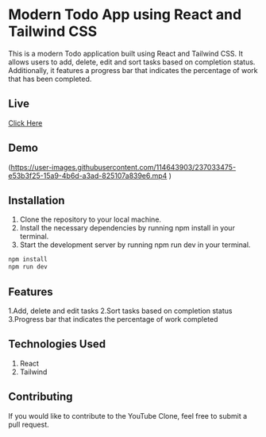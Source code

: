 # Modern Todo App using React and Tailwind CSS

This is a modern Todo application built using React and Tailwind CSS. It allows users to add, delete, edit and sort tasks based on completion status.
Additionally, it features a progress bar that indicates the percentage of work that has been completed.
## Live 
[Click Here](https://modern-todo-app.vercel.app/)

## Demo
(https://user-images.githubusercontent.com/114643903/237033475-e53b3f25-15a9-4b6d-a3ad-825107a839e6.mp4
)

 
## Installation

1. Clone the repository to your local machine.
2. Install the necessary dependencies by running npm install in your 
   terminal.
3. Start the development server by running npm run dev in your 
   terminal.

```bash
npm install
npm run dev
```

## Features

1.Add, delete and edit tasks
2.Sort tasks based on completion status
3.Progress bar that indicates the percentage of work completed

## Technologies Used
1. React
2. Tailwind


## Contributing
If you would like to contribute to the YouTube Clone, feel free to submit a pull request. 
